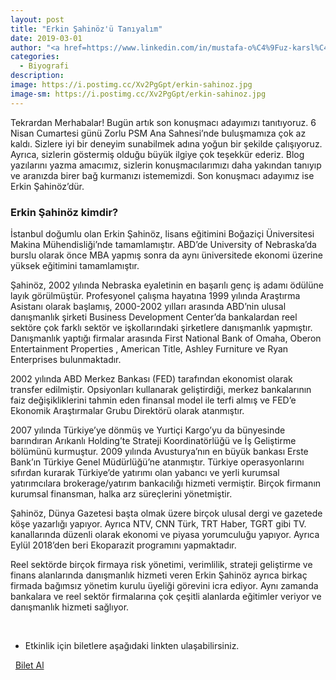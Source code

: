 ```yaml
---
layout: post
title: "Erkin Şahinöz'ü Tanıyalım"
date: 2019-03-01
author: "<a href=https://www.linkedin.com/in/mustafa-o%C4%9Fuz-karsl%C4%B1-166380172/ target=_blank>Mustafa Oğuz Karslı</a>"
categories:
  - Biyografi
description:
image: https://i.postimg.cc/Xv2PgGpt/erkin-sahinoz.jpg
image-sm: https://i.postimg.cc/Xv2PgGpt/erkin-sahinoz.jpg
---
```


Tekrardan Merhabalar!
Bugün artık son konuşmacı adayımızı tanıtıyoruz. 6 Nisan Cumartesi günü Zorlu PSM Ana
Sahnesi’nde buluşmamıza çok az kaldı. Sizlere iyi bir deneyim sunabilmek adına yoğun bir
şekilde çalışıyoruz. Ayrıca, sizlerin göstermiş olduğu büyük ilgiye çok teşekkür ederiz. Blog
yazılarını yazma amacımız, sizlerin konuşmacılarımızı daha yakından tanıyıp ve aranızda
birer bağ kurmanızı istememizdi. Son konuşmacı adayımız ise Erkin Şahinöz’dür.

### Erkin Şahinöz kimdir?

İstanbul doğumlu olan Erkin Şahinöz, lisans eğitimini Boğaziçi Üniversitesi Makina
Mühendisliği’nde tamamlamıştır. ABD’de University of Nebraska’da burslu olarak önce MBA
yapmış sonra da aynı üniversitede ekonomi üzerine yüksek eğitimini tamamlamıştır.

Şahinöz, 2002 yılında Nebraska eyaletinin en başarılı genç iş adamı ödülüne layık
görülmüştür. Profesyonel çalışma hayatına 1999 yılında Araştırma Asistanı olarak başlamış,
2000-2002 yılları arasında ABD’nin ulusal danışmanlık şirketi Business Development
Center’da bankalardan reel sektöre çok farklı sektör ve işkollarındaki şirketlere danışmanlık
yapmıştır. Danışmanlık yaptığı firmalar arasında First National Bank of Omaha, Oberon
Entertainment Properties , American Title, Ashley Furniture ve Ryan Enterprises
bulunmaktadır.

2002 yılında ABD Merkez Bankası (FED) tarafından ekonomist olarak transfer edilmiştir.
Opsiyonları kullanarak geliştirdiği, merkez bankalarının faiz değişikliklerini tahmin eden
finansal model ile terfi almış ve FED’e Ekonomik Araştırmalar Grubu Direktörü olarak
atanmıştır.

2007 yılında Türkiye’ye dönmüş ve Yurtiçi Kargo’yu da bünyesinde barındıran Arıkanlı
Holding’te Strateji Koordinatörlüğü ve İş Geliştirme bölümünü kurmuştur. 2009 yılında
Avusturya’nın en büyük bankası Erste Bank’ın Türkiye Genel Müdürlüğü’ne atanmıştır.
Türkiye operasyonlarını sıfırdan kurarak Türkiye’de yatırımı olan yabancı ve yerli kurumsal
yatırımcılara brokerage/yatırım bankacılığı hizmeti vermiştir. Birçok firmanın kurumsal
finansman, halka arz süreçlerini yönetmiştir.

Şahinöz, Dünya Gazetesi başta olmak üzere birçok ulusal dergi ve gazetede köşe yazarlığı
yapıyor. Ayrıca NTV, CNN Türk, TRT Haber, TGRT gibi TV. kanallarında düzenli olarak
ekonomi ve piyasa yorumculuğu yapıyor. Ayrıca Eylül 2018’den beri Ekoparazit programını
yapmaktadır.

Reel sektörde birçok firmaya risk yönetimi, verimlilik, strateji geliştirme ve finans alanlarında
danışmanlık hizmeti veren Erkin Şahinöz ayrıca birkaç firmada bağımsız yönetim kurulu
üyeliği görevini icra ediyor. Aynı zamanda bankalara ve reel sektör firmalarına çok çeşitli
alanlarda eğitimler veriyor ve danışmanlık hizmeti sağlıyor.

&nbsp;&nbsp;&nbsp;

- Etkinlik için biletlere aşağıdaki linkten ulaşabilirsiniz.

<i class="fa fa-lg fa-ticket" aria-hidden="true"></i>&nbsp; <a href="https://www.biletino.com/event/eventdetail/6381?t=banner" target="_blank"> Bilet Al</a>
